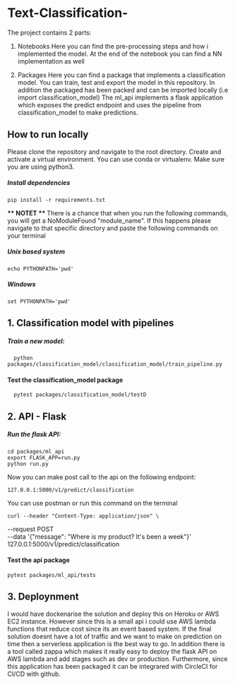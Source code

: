 # Text-Classification-

The project contains 2 parts:
1. Notebooks
Here you can find the pre-processing steps and how i implemented the model. At the end of the notebook you can find a NN implementation as well

2. Packages
Here you can find a package that implements a classification model. You can train, test and export the model in this repository. In addition the packaged has been packed and can be imported locally (i.e import classification_model)
The ml_api implements a flask application which exposes the predict endpoint and uses the pipeline from classification_model to make predictions.


## How to run locally

Please clone the repository and navigate to the root directory.
Create and activate a virtual environment. You can use conda or virtualenv. Make sure you are using python3.

##### Install dependencies

    pip install -r requirements.txt
    

 <b> ** NOTET ** </b>
 There is a chance that when you run the following commands, you will get a NoModuleFound "module_name". If this happens please navigate to that specific directory and paste the following commands on your terminal

##### Unix based system
    echo PYTHONPATH='pwd'

##### Windows
    set PYTHONPATH='pwd'   

## 1. Classification model with pipelines

##### Train a new model:
  
      python packages/classification_model/classification_model/train_pipeline.py

#### Test the classification_model package
  
      pytest packages/classification_model/testD


## 2. API - Flask


##### Run the flask API:

    cd packages/ml_api
    export FLASK_APP=run.py
    python run.py


Now you can make post call to the api on the following endpoint:

    127.0.0.1:5000/v1/predict/classification

You can use postman or run this command on the terminal


    curl --header "Content-Type: application/json" \
  --request POST \
  --data '{"message": "Where is my product? It's been a week"}' \
  127.0.0.1:5000/v1/predict/classification


#### Test the api package

    pytest packages/ml_api/tests




## 3. Deploynment
I would have dockenarise the solution and deploy this on Heroku or AWS EC2 instance. However since this is a small api i could use AWS lambda functions that reduce cost since its an event based system. If the final solution doesnt have a lot of traffic and we want to make on prediction on time then a serverless application is the best way to go. In addition there is a tool called zappa which makes it really easy to deploy the flask API on AWS lambda and add stages such as dev or production.
Furthermore, since this application has been packaged it can be integrared with CircleCI for CI/CD with github.








